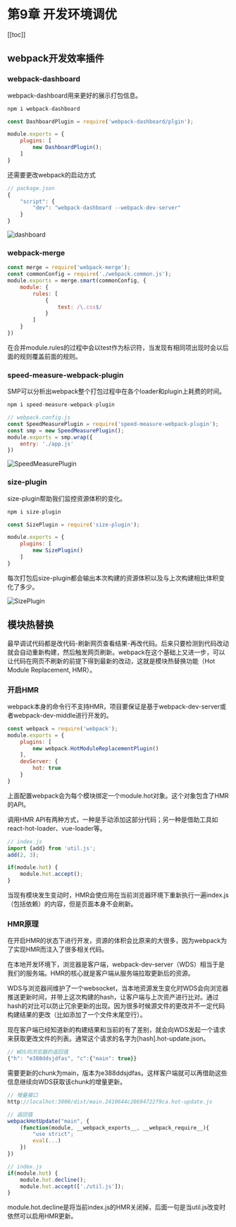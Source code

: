# 第9章 开发环境调优

[[toc]]

## webpack开发效率插件

### webpack-dashboard
webpack-dashboard用来更好的展示打包信息。
```js
npm i webpack-dashboard
```

```js
const DashboardPlugin = require('webpack-dashboard/plgin');

module.exports = {
    plugins: [
        new DashboardPlugin();
    ]
}
```
还需要更改webpack的启动方式
```js
// package.json
{
    "script": {
        "dev": "webpack-dashboard --webpack-dev-server"
    }
}
```
![dashboard](/images/Webpack实战/dashboard.jpg)

### webpack-merge
```js
const merge = require('webpack-merge');
const commonConfig = require('./webpack.common.js');
module.exports = merge.smart(commonConfig, {
    module: {
        rules: [
            {
                test: /\.css$/
            }
        ]
    }
})
```
在合并module.rules的过程中会以test作为标识符，当发现有相同项出现时会以后面的规则覆盖前面的规则。

### speed-measure-webpack-plugin
SMP可以分析出webpack整个打包过程中在各个loader和plugin上耗费的时间。

```js
npm i speed-measure-webpack-plugin

// webpack.config.js
const SpeedMeasurePlugin = require('speed-measure-webpack-plugin');
const smp = new SpeedMeasurePlugin();
module.exports = smp.wrap({
    entry: './app.js'
})
```
![SpeedMeasurePlugin](/images/Webpack实战/SpeedMeasurePlugin.jpg)

### size-plugin
size-plugin帮助我们监控资源体积的变化。
```js
npm i size-plugin

const SizePlugin = require('size-plugin');

module.exports = {
    plugins: [
        new SizePlugin()
    ]
}
```
每次打包后size-plugin都会输出本次构建的资源体积以及与上次构建相比体积变化了多少。

![SizePlugin](/images/Webpack实战/SizePlugin.jpg)

## 模块热替换
最早调试代码都是改代码-刷新网页查看结果-再改代码。后来只要检测到代码改动就会自动重新构建，然后触发网页刷新。webpack在这个基础上又进一步，可以让代码在网页不刷新的前提下得到最新的改动，这就是模块热替换功能（Hot Module Replacement, HMR）。

### 开启HMR
webpack本身的命令行不支持HMR，项目要保证是基于webpack-dev-server或者webpack-dev-middle进行开发的。
```js
const webpack = require('webpack');
module.exports = {
    plugins: [
        new webpack.HotModuleReplacementPlugin()
    ],
    devServer: {
        hot: true
    }
}
```
上面配置webpack会为每个模块绑定一个module.hot对象。这个对象包含了HMR的API。

调用HMR API有两种方式，一种是手动添加这部分代码；另一种是借助工具如react-hot-loader、vue-loader等。
```js
// index.js
import {add} from 'util.js';
add(2, 3);

if(module.hot) {
    module.hot.accept();
}
```
当现有模块发生变动时，HMR会使应用在当前浏览器环境下重新执行一遍index.js（包括依赖）的内容，但是页面本身不会刷新。

### HMR原理
在开启HMR的状态下进行开发，资源的体积会比原来的大很多，因为webpack为了实现HMR而注入了很多相关代码。

在本地开发环境下，浏览器是客户端，webpack-dev-server（WDS）相当于是我们的服务端。HMR的核心就是客户端从服务端拉取更新后的资源。

WDS与浏览器间维护了一个websocket，当本地资源发生变化时WDS会向浏览器推送更新时间，并带上这次构建的hash，让客户端与上次资产进行比对。通过hash的对比可以防止冗余更新的出现。因为很多时候源文件的更改并不一定代码构建结果的更改（比如添加了一个文件末尾空行）。

现在客户端已经知道新的构建结果和当前的有了差别，就会向WDS发起一个请求来获取更改文件的列表。通常这个请求的名字为[hash].hot-update.json。
```js
// WDS向浏览器的返回值
{"h": "e388ddsjdfas", "c":{"main": true}}
```
需要更新的chunk为main，版本为e388ddsjdfas。这样客户端就可以再借助这些信息继续向WDS获取该chunk的增量更新。
```js
// 增量接口
http://localhot:3000/dist/main.2410644c20694722f9ca.hot-update.js

// 返回值
webpackHotUpdate("main", {
    (function(module, __webpack_exports__, __webpack_require__){
        "use strict";
        eval(...)
    })
})
```

```js
// index.js
if(module.hot) {
    module.hot.decline();
    module.hot.accept(['./util.js']);
}
```
module.hot.decline是将当前index.js的HMR关闭掉，后面一句是当util.js改变时依然可以启用HMR更新。
